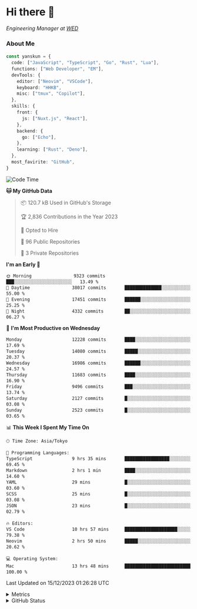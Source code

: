 # Hi there&nbsp;:wave:

<!-- ![Alt text](https://spotify-recently-played-readme.vercel.app/api?user=31kynbuubkiu3r4qh4hjuaglhfay) -->

_Engineering Manager at [WED](https://github.com/wedinc)_

### About Me

```ts
const yanskun = {
  code: ["JavaScript", "TypeScript", "Go", "Rust", "Lua"],
  functions: ["Web Developer", "EM"],
  devTools: {
    editor: ["Neovim", "VSCode"],
    keyboard: "HHKB",
    misc: ["tmux", "Copilot"],
  },
  skills: {
    front: {
      js: ["Nuxt.js", "React"],
    },
    backend: {
      go: ["Echo"],
    },
    learning: ["Rust", "Deno"],
  },
  most_favirite: "GitHub",
}
```

<!--START_SECTION:waka-->
![Code Time](http://img.shields.io/badge/Code%20Time-628%20hrs%2026%20mins-blue)

**🐱 My GitHub Data** 

> 📦 120.7 kB Used in GitHub's Storage 
 > 
> 🏆 2,836 Contributions in the Year 2023
 > 
> 💼 Opted to Hire
 > 
> 📜 96 Public Repositories 
 > 
> 🔑 3 Private Repositories 
 > 
**I'm an Early 🐤** 

```text
🌞 Morning                9323 commits        ███░░░░░░░░░░░░░░░░░░░░░░   13.49 % 
🌆 Daytime                38017 commits       ██████████████░░░░░░░░░░░   55.00 % 
🌃 Evening                17451 commits       ██████░░░░░░░░░░░░░░░░░░░   25.25 % 
🌙 Night                  4332 commits        ██░░░░░░░░░░░░░░░░░░░░░░░   06.27 % 
```
📅 **I'm Most Productive on Wednesday** 

```text
Monday                   12228 commits       ████░░░░░░░░░░░░░░░░░░░░░   17.69 % 
Tuesday                  14080 commits       █████░░░░░░░░░░░░░░░░░░░░   20.37 % 
Wednesday                16986 commits       ██████░░░░░░░░░░░░░░░░░░░   24.57 % 
Thursday                 11683 commits       ████░░░░░░░░░░░░░░░░░░░░░   16.90 % 
Friday                   9496 commits        ███░░░░░░░░░░░░░░░░░░░░░░   13.74 % 
Saturday                 2127 commits        █░░░░░░░░░░░░░░░░░░░░░░░░   03.08 % 
Sunday                   2523 commits        █░░░░░░░░░░░░░░░░░░░░░░░░   03.65 % 
```


📊 **This Week I Spent My Time On** 

```text
🕑︎ Time Zone: Asia/Tokyo

💬 Programming Languages: 
TypeScript               9 hrs 35 mins       █████████████████░░░░░░░░   69.45 % 
Markdown                 2 hrs 1 min         ████░░░░░░░░░░░░░░░░░░░░░   14.60 % 
YAML                     29 mins             █░░░░░░░░░░░░░░░░░░░░░░░░   03.60 % 
SCSS                     25 mins             █░░░░░░░░░░░░░░░░░░░░░░░░   03.08 % 
JSON                     23 mins             █░░░░░░░░░░░░░░░░░░░░░░░░   02.79 % 

🔥 Editors: 
VS Code                  10 hrs 57 mins      ████████████████████░░░░░   79.38 % 
Neovim                   2 hrs 50 mins       █████░░░░░░░░░░░░░░░░░░░░   20.62 % 

💻 Operating System: 
Mac                      13 hrs 48 mins      █████████████████████████   100.00 % 
```


 Last Updated on 15/12/2023 01:26:28 UTC
<!--END_SECTION:waka-->

<details>
  <summary>Metrics</summary>
  <img src="https://github.com/yanskun/yanskun/blob/main/github-metrics.svg" alt="Metrics">
</details>

<details>
  <summary>GitHub Status</summary>
  <picture>
    <source media="(prefers-color-scheme: dark)" srcset="https://raw.githubusercontent.com/yanskun/yanskun/master/profile-summary-card-output/nord_dark/0-profile-details.svg">
   <img src="https://raw.githubusercontent.com/yanskun/yanskun/master/profile-summary-card-output/default/0-profile-details.svg">
  </picture>
  <br>
  <picture>
    <source media="(prefers-color-scheme: dark)" srcset="https://raw.githubusercontent.com/yanskun/yanskun/master/profile-summary-card-output/nord_dark/1-repos-per-language.svg">
   <img src="https://raw.githubusercontent.com/yanskun/yanskun/master/profile-summary-card-output/default/1-repos-per-language.svg">
  </picture>
  <picture>
    <source media="(prefers-color-scheme: dark)" srcset="https://raw.githubusercontent.com/yanskun/yanskun/master/profile-summary-card-output/nord_dark/2-most-commit-language.svg">
   <img src="https://raw.githubusercontent.com/yanskun/yanskun/master/profile-summary-card-output/default/2-most-commit-language.svg">
  </picture>
  <br>
  <picture>
    <source media="(prefers-color-scheme: dark)" srcset="https://raw.githubusercontent.com/yanskun/yanskun/master/profile-summary-card-output/nord_dark/3-stats.svg">
   <img src="https://raw.githubusercontent.com/yanskun/yanskun/master/profile-summary-card-output/default/3-stats.svg">
  </picture>
  <picture>
    <source media="(prefers-color-scheme: dark)" srcset="https://raw.githubusercontent.com/yanskun/yanskun/master/profile-summary-card-output/nord_dark/4-productive-time.svg">
   <img src="https://raw.githubusercontent.com/yanskun/yanskun/master/profile-summary-card-output/default/4-productive-time.svg">
  </picture>
</details>
